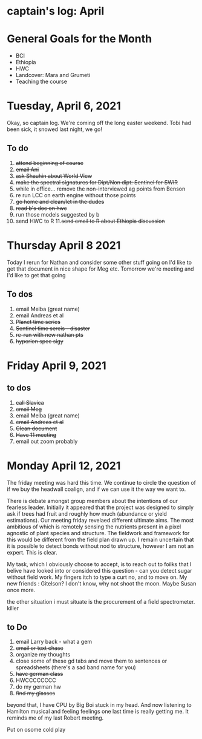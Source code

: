 
# captain's log: April

# General Goals for the Month
- BCI
- Ethiopia
- HWC
- Landcover: Mara and Grumeti
- Teaching the course


# Tuesday, April 6, 2021

Okay, so captain log. We're coming off the long easter weekend. Tobi had been sick, it snowed last night, we go! 


## To do 

1. ~~attend beginning of course~~
2. ~~email Ani~~
3. ~~ask Shauhin about World View~~
4. ~~make the spectral signatures for Dipt/Non dipt: Sentinel for SWIR~~
5. while in office... remove the non-interviewed ag points from Benson 
6. re run LCC on earth engine without those points
7. ~~go home and clean/let in the dudes~~
8. ~~read b's doc on hwc~~
9. run those models suggested by b
10. send HWC to R
11.~~send email to R about Ethiopia discussion~~

# Thursday April 8 2021
Today I rerun for Nathan and consider some other stuff going on 
I'd like to get that document in nice shape for Meg etc. Tomorrow we're meeting and I'd like to get that going 

## To dos 
1. email Melba (great name)
2. email Andreas et al
3. ~~Planet time series~~ 
4. ~~Sentinel time sereis - disaster~~
5. ~~re-run with new nathan pts~~
6. ~~hyperion spec sigy~~

# Friday April 9, 2021

## to dos
1. ~~call Slavica~~
2. ~~email Meg~~
3. email Melba (great name)
4. ~~email Andreas et al~~
5. ~~Clean document~~
6. ~~Have 11 meeting~~
7. email out zoom probably 

# Monday April 12, 2021

The friday meeting was hard this time. We continue to circle the question of if we buy the headwall coalign, and if we can use it the way we want to. 
 
There is debate amongst group members about the intentions of our fearless leader. Initially it appeared that the project was designed to simply ask if trees had fruit and roughly how much (abundance or yield estimations). Our meeting friday revelaed different ultimate aims. The most ambitious of which is remotely sensing the nutrients present in a pixel agnostic of plant species and structure. The fieldwork and framework for this would be different from the field plan drawn up.  I remain uncertain that it is possible to detect bonds without nod to structure, however I am not an expert. This is clear. 

My task, which I obviously choose to accept, is to reach out to foilks that I belive have looked into or considered this question - can you detect sugar without field work. My fingers itch to type a curt no, and to move on. My new friends : Gitelson? I don't know, why not shoot the moon. Maybe Susan once more. 


the other situation i must situate is the procurement of a field spectrometer. killer


## to Do

1. email Larry back - what a gem
2. ~~email or text chase~~ 
3. organize my thoughts
4. close some of these gd tabs and move them to sentences or spreadsheets (there's a sad band name for you) 
5. ~~have german class~~
6. HWCCCCCCCC 
7. do my german hw 
8. ~~find my glasses~~ 

beyond that, I have CPU by Big Boi stuck in my head. And now listening to Hamilton musical and feeling feelings 
one last time is really getting me. It reminds me of my last Robert meeting.

Put on osome cold play 


